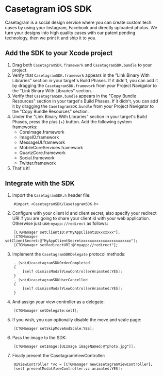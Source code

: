 Casetagram iOS SDK
==================

Casetagram is a social design service where you can create custom tech cases by using your Instagram, Facebook and directly uploaded photos. We turn your designs into high quality cases with our patent pending technology, then we print it and ship it to you. 

Add the SDK to your Xcode project
---------------------------------

1. Drag both `CasetagramSDK.framework` and `CasetagramSDK.bundle` to your project.
2. Verify that `CasetagramSDK.framework` appears in the "Link Binary With Libraries" section in your target's Build Phases. If it didn't, you can add it by dragging the `CasetagramSDK.framework` from your Project Navigator to the "Link Binary With Libraries" section.
3. Verify that `CasetagramSDK.bundle` appears in the "Copy Bundle Resources" section in your target's Build Phases. If it didn't, you can add it by dragging the `CasetagramSDK.bundle` from your Project Navigator to the "Copy Bundle Resources" section.
4. Under the "Link Binary With Libraries" section in your target's Build Phases, press the plus (+) button. Add the following system frameworks:  
    * CoreImage.framework
	* ImageIO.framework
	* MessageUI.framework
	* MobileCoreServices.framework
	* QuartzCore.framework
	* Social.framework
	* Twitter.framework
5. That's it!

Integrate with the SDK
----------------------

1. Import the `CasetagramSDK.h` header file:

```
	#import <CasetagramSDK/CasetagramSDK.h>
```

2. Configure with your client id and client secret, also specify your redirect URI if you are going to share your client id with your web application. Otherwise just use `myapp://redirect` as follows:

```
	[CTGManager setClientID:@"MyAppClientIDxxxxxxx"];
	[CTGManager setClientSecret:@"MyAppClientSecretxxxxxxxxxxxxxxxxxxxxxxx"];
	[CTGManager setRedirectURI:@"myapp://redirect"];
```

3. Implement the `CasetagramSDKDelegate` protocol methods:  

```
	- (void)casetagramSDKOrderCompleted
	{
		[self dismissModalViewControllerAnimated:YES];
	}
	- (void)casetagramSDKUserCancelled
	{
		[self dismissModalViewControllerAnimated:YES];
	}
```

4. And assign your view controller as a delegate:

```
	[CTGManager setDelegate:self];
```

5. If you wish, you can optionally disable the move and scale page:

```
	[CTGManager setSkipMoveAndScale:YES];
```

6. Pass the image to the SDK:

```
	[CTGManager setImage:[UIImage imageNamed:@"photo.jpg"]];
```

7. Finally present the CasetagramViewController:

```
	UIViewController *vc = [CTGManager newCasetagramViewController];
	[self presentModalViewController:vc animated:YES];
```

